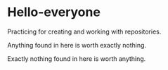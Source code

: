 # Hello-everyone
Practicing for creating and working with repositories.

Anything found in here is worth exactly nothing.

Exactly nothing found in here is worth anything.
